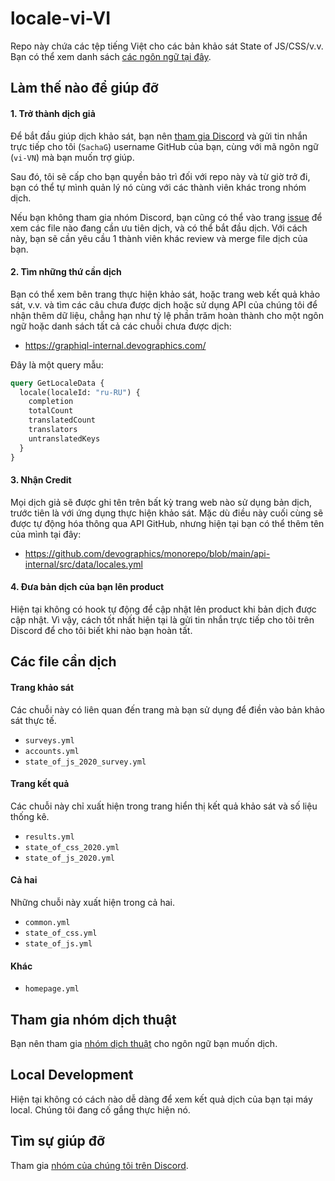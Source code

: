 # locale-vi-VI

Repo này chứa các tệp tiếng Việt cho các bản khảo sát State of JS/CSS/v.v. Bạn có thể xem danh sách [các ngôn ngữ tại đây](https://github.com/orgs/Devographics/repositories?q=locale&type=all&language=&sort=).

## Làm thế nào để giúp đỡ

#### 1. Trở thành dịch giả

Để bắt đầu giúp dịch khảo sát, bạn nên [tham gia Discord](https://discord.com/invite/zRDb35jfrt) và gửi tin nhắn trực tiếp cho tôi (`SachaG`) username GitHub của bạn, cùng với mã ngôn ngữ (`vi-VN`) mà bạn muốn trợ giúp.

Sau đó, tôi sẽ cấp cho bạn quyền bảo trì đối với repo này và từ giờ trở đi, bạn có thể tự mình quản lý nó cùng với các thành viên khác trong nhóm dịch.

Nếu bạn không tham gia nhóm Discord, bạn cũng có thể vào trang [issue](https://github.com/Devographics/locale-vi-VN/issues) để xem các file nào đang cần ưu tiên dịch, và có thể bắt đầu dịch. Với cách này, bạn sẽ cần yêu cầu 1 thành viên khác review và merge file dịch của bạn.

#### 2. Tìm những thứ cần dịch

Bạn có thể xem bên trang thực hiện khảo sát, hoặc trang web kết quả khảo sát, v.v. và tìm các câu chưa được dịch hoặc sử dụng API của chúng tôi để nhận thêm dữ liệu, chẳng hạn như tỷ lệ phần trăm hoàn thành cho một ngôn ngữ hoặc danh sách tất cả các chuỗi chưa được dịch:

- https://graphiql-internal.devographics.com/

Đây là một query mẫu:

```graphql
query GetLocaleData {
  locale(localeId: "ru-RU") {
    completion
    totalCount
    translatedCount
    translators
    untranslatedKeys
  }
}
```

#### 3. Nhận Credit

Mọi dịch giả sẽ được ghi tên trên bất kỳ trang web nào sử dụng bản dịch, trước tiên là với ứng dụng thực hiện khảo sát. Mặc dù điều này cuối cùng sẽ được tự động hóa thông qua API GitHub, nhưng hiện tại bạn có thể thêm tên của mình tại đây:

- https://github.com/devographics/monorepo/blob/main/api-internal/src/data/locales.yml

#### 4. Đưa bản dịch của bạn lên product

Hiện tại không có hook tự động để cập nhật lên product khi bản dịch được cập nhật. Vì vậy, cách tốt nhất hiện tại là gửi tin nhắn trực tiếp cho tôi trên Discord để cho tôi biết khi nào bạn hoàn tất.

## Các file cần dịch

#### Trang khảo sát

Các chuỗi này có liên quan đến trang mà bạn sử dụng để điền vào bản khảo sát thực tế.

- `surveys.yml`
- `accounts.yml`
- `state_of_js_2020_survey.yml`

#### Trang kết quả

Các chuỗi này chỉ xuất hiện trong trang hiển thị kết quả khảo sát và số liệu thống kê.

- `results.yml`
- `state_of_css_2020.yml`
- `state_of_js_2020.yml`

#### Cả hai

Những chuỗi này xuất hiện trong cả hai.

- `common.yml`
- `state_of_css.yml`
- `state_of_js.yml`

#### Khác

- `homepage.yml`

## Tham gia nhóm dịch thuật

Bạn nên tham gia [nhóm dịch thuật](https://github.com/orgs/StateOfJS/teams/translators/teams) cho ngôn ngữ bạn muốn dịch.

## Local Development

Hiện tại không có cách nào dễ dàng để xem kết quả dịch của bạn tại máy local. Chúng tôi đang cố gắng thực hiện nó.

## Tìm sự giúp đỡ

Tham gia [nhóm của chúng tôi trên Discord](https://discord.gg/zRDb35jfrt).
